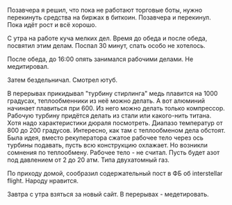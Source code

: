 Позавчера я решил, что пока не работают торговые боты, нужно перекинуть средства на биржах в биткоин. Позавчера и перекинул. Пока идёт рост и всё хорошо.

С утра на работе куча мелких дел. Время до обеда и после обеда, посвятил этим делам. Поспал 30 минут, спать особо не хотелось.

После обеда, до 16:00 опять занимался рабочими делами.
Не медитировал.

Затем бездельничал. Смотрел ютуб.

В перерывах прикидывал "турбину стирлинга" медь плавится на 1000 градусах, теплообменники из неё можно делать. А вот алюминий начинает плавиться при 600. Из него можно делать только компрессор. Рабочую турбину придётся делать из стали или какого-нить титана. Хотя надо характеристики дюраля посмотреть. Диапазо температур от 800 до 200 градусов. Интересно, как там с теплообменом дела обстоят. Была идея, вместо рекуператора сжатое рабочее тело через ось турбины подавать, пусть всю конструкцию охлажает. Но возникли сомнения по теплообмену. Рабочее тело - не считал. Пусть будет азот под давлением от 2 до 20 атм. Типа двухатомный газ.

По приходу домой, сообразил содержательный пост в ФБ об interstellar flight. Народу нравится.

Завтра с утра взяться за новый сайт. В перерывах - медетировать.